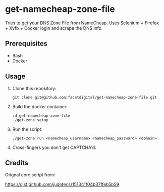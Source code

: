 # get-namecheap-zone-file

Tries to get your DNS Zone File from NameCheap. Uses Selenium + Firefox + Xvfb + Docker login and scrape the DNS info.

## Prerequisites

  * Bash
  * Docker

## Usage

1. Clone this repository:

    ```
    git clone git@github.com:facetdigital/get-namecheap-zone-file.git
    ```

2. Build the docker container:

    ```
    cd get-namecheap-zone-file
    ./get-zone setup
    ```

3. Run the script:

    ```
    ./get-zone run <namecheap_username> <namecheap_password> <domain>
    ```

4. Cross-fingers you don't get CAPTCHA'd.

## Credits

Orignal core script from:

https://gist.github.com/judotens/151341f04b37ffeb5b59
